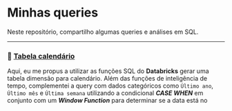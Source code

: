 # Minhas queries
Neste repositório, compartilho algumas queries e análises em SQL.

___
### 📆 <a href='https://github.com/gustavokitagawa/SQL/blob/main/Tabela-calendario-em-SQL'>Tabela calendário</a>
Aqui, eu me propus a utilizar as funções SQL do **Databricks** gerar uma tabela dimensão para calendário.
Além das funções de inteligência de tempo, complementei a query com dados categóricos como `Último ano`, `Último mês` e `Última semana` utilizando a condicional ***CASE WHEN*** em conjunto com um ***Window Function*** para determinar se a data está no
